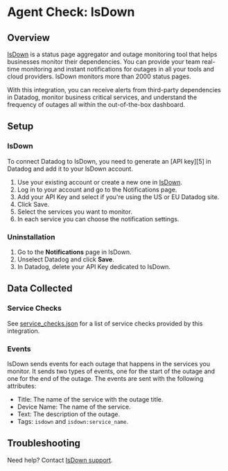# Agent Check: IsDown

## Overview

[IsDown][1] is a status page aggregator and outage monitoring tool that helps businesses monitor their dependencies. You can provide your team real-time monitoring and instant notifications for outages in all your tools and cloud providers. IsDown monitors more than 2000 status pages.

With this integration, you can receive alerts from third-party dependencies in Datadog, monitor business critical services, and understand the frequency of outages all within the out-of-the-box dashboard.

## Setup

### IsDown

To connect Datadog to IsDown, you need to generate an [API key][5] in Datadog and add it to your IsDown account.

1. Use your existing account or create a new one in [IsDown][1].
2. Log in to your account and go to the Notifications page.
3. Add your API Key and select if you're using the US or EU Datadog site.
4. Click Save.
5. Select the services you want to monitor.
6. In each service you can choose the notification settings.


### Uninstallation

1. Go to the **Notifications** page in IsDown.
2. Unselect Datadog and click **Save**.
3. In Datadog, delete your API Key dedicated to IsDown.


## Data Collected

### Service Checks

See [service_checks.json][3] for a list of service checks provided by this integration.

### Events

IsDown sends events for each outage that happens in the services you monitor. It sends two types of events, one for the start of the outage and one for the end of the outage. The events are sent with the following attributes:
- Title: The name of the service with the outage title.
- Device Name: The name of the service.
- Text: The description of the outage.
- Tags: `isdown` and `isdown:service_name`.

## Troubleshooting

Need help? Contact [IsDown support][2].

[1]: https://isdown.app
[2]: mailto:support@isdown.app
[3]: assets/service_checks.json

